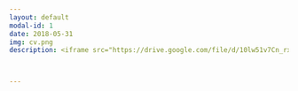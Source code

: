 ```yaml
---
layout: default
modal-id: 1
date: 2018-05-31
img: cv.png
description: <iframe src="https://drive.google.com/file/d/10lw51v7Cn_rxbymnPSDFwjuJXAWc12FS/preview" width="100%" height="800"></iframe> <br> <br> <a href="https://github.com/gmoday/gmoday.github.io/files/CV.ODay.Garrett.05.29.2018.pdf">Click here to download my CV!</a>



---
```

